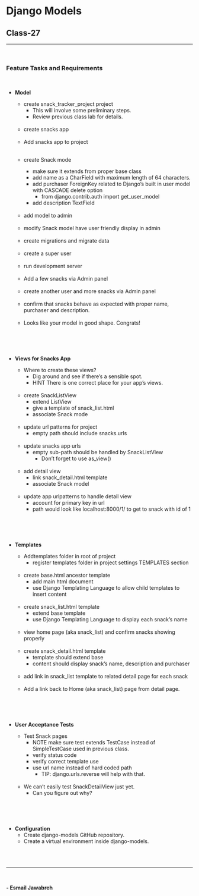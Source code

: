 # Django Models

## Class-27

---

<br>

### Feature Tasks and Requirements
<br>

- <b>Model</b>
    - create snack_tracker_project project
        - This will involve some preliminary steps.
        - Review previous class lab for details.

    <br>

    - create snacks app

    <br>

    - Add snacks app to project

    <br>

    - create Snack mode

        - make sure it extends from proper base class
        - add name as a CharField with maximum length of 64 characters.
        - add purchaser ForeignKey related to Django’s built in user model with CASCADE delete option
            - from django.contrib.auth import get_user_model
        - add description TextField

    <br>

    - add model to admin
        
    <br>

    - modify Snack model have user friendly display in admin

    <br>

    - create migrations and migrate data

    <br>

    - create a super user

    <br>

    - run development server

    <br>

    - Add a few snacks via Admin panel

    <br>

    - create another user and more snacks via Admin panel

    <br>

    - confirm that snacks behave as expected with proper name, purchaser and description.

    <br>

    - Looks like your model in good shape. Congrats!

<br>
<br>
<br>

- <b>Views for Snacks App</b>
    - Where to create these views?
        - Dig around and see if there’s a sensible spot.
        - HINT There is one correct place for your app’s views.

    <br>

    - create SnackListView
        - extend ListView
        - give a template of snack_list.html
        - associate Snack mode
    
    <br>

    - update url patterns for project
        - empty path should include snacks.urls

    <br>

    - update snacks app urls
        - empty sub-path should be handled by SnackListView
            - Don’t forget to use as_view()

    <br>

    - add detail view
        - link snack_detail.html template
        - associate Snack model

    <br>

    - update app urlpatterns to handle detail view
        - account for primary key in url
        - path would look like localhost:8000/1/ to get to snack with id of 1

<br>
<br>
<br>

- <b>Templates</b>
    - Addtemplates folder in root of project
        - register templates folder in project settings TEMPLATES section

    <br>

    - create base.html ancestor template
        - add main html document
        - use Django Templating Language to allow child templates to insert content

    <br>

    - create snack_list.html template
        - extend base template
        - use Django Templating Language to display each snack’s name

    <br>

    - view home page (aka snack_list) and confirm snacks showing properly

    <br>

    - create snack_detail.html template
        - template should extend base
        - content should display snack’s name, description and purchaser

    <br>

    - add link in snack_list template to related detail page for each snack

    <br>

    - Add a link back to Home (aka snack_list) page from detail page.

<br>
<br>
<br>

- <b>User Acceptance Tests</b>
    - Test Snack pages
        - NOTE make sure test extends TestCase instead of SimpleTestCase used in previous class.
        - verify status code
        - verify correct template use
        - use url name instead of hard coded path
            - TIP: django.urls.reverse will help with that.

    <br>

    - We can’t easily test SnackDetailView just yet.
        - Can you figure out why?

<br>
<br>
<br>

- <b>Configuration</b>
    - Create django-models GitHub repository.
    - Create a virtual environment inside django-models.

<br>
<br>

---

<br>

**- Esmail Jawabreh**